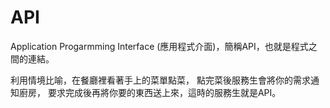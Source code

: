 # API

Application Progarmming Interface (應用程式介面)，簡稱API，也就是程式之間的連結。

利用情境比喻，在餐廳裡看著手上的菜單點菜，
點完菜後服務生會將你的需求通知廚房，
要求完成後再將你要的東西送上來，這時的服務生就是API。

